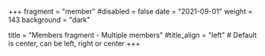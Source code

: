 +++
fragment = "member"
#disabled = false
date = "2021-09-01"
weight = 143
background = "dark"

title = "Members fragment - Multiple members"
#title_align = "left" # Default is center, can be left, right or center
+++
